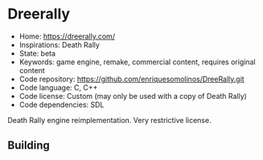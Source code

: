 # Dreerally

- Home: https://dreerally.com/
- Inspirations: Death Rally
- State: beta
- Keywords: game engine, remake, commercial content, requires original content
- Code repository: https://github.com/enriquesomolinos/DreeRally.git
- Code language: C, C++
- Code license: Custom (may only be used with a copy of Death Rally)
- Code dependencies: SDL

Death Rally engine reimplementation.
Very restrictive license.

## Building
